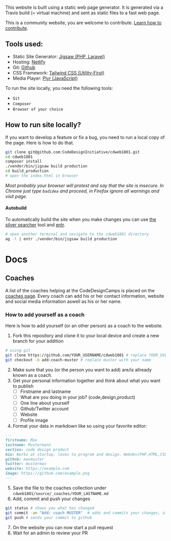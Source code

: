 This website is built using a static web page generator.
It is generated via a Travis build (= virtual machine) and sent as static files to a fast web page.

This is a community website, you are welcome to contribute.
[Learn how to contribute](https://github.com/CodeDesignInitiative/cdweb1801/blob/master/CONTRIBUTING.md).

## Tools used:

- Static Site Generator: [Jigsaw (PHP, Laravel)](https://jigsaw.tighten.co)
- Hosting: [Netlify](https://netlify.com)
- Git: [Github](https://github.com)
- CSS Framework: [Tailwind CSS (Utility-First)](https://tailwindcss.com)
- Media Player: [Plyr (JavaScript)](https://plyr.io/)

To run the site locally, you need the following tools:

- `Git`
- `Composer`
- `Browser of your choice`

## How to run site locally?

If you want to develop a feature or fix a bug, you need to run a local copy of the page.
Here is how to do that.

```bash    
git clone git@github.com:CodeDesignInitiative/cdweb1801.git
cd cdweb1801
composer install
./vendor/bin/jigsaw build production
cd build_production
# open the index.html in browser
```
*Most probably your browser will protest and say that the site is insecure. In Chrome just type `badidea` and proceed, in Firefox ignore all warnings and visit page.*

#### Autobuild
To automatically build the site when you make changes you can use [the silver searcher](https://github.com/ggreer/the_silver_searcher) tool and [entr](http://entrproject.org/).
```bash
# open another terminal and navigate to the cdweb1801 directory
ag -l | entr ./vendor/bin/jigsaw build production
```


# Docs

## Coaches
A list of the coaches helping at the CodeDesignCamps is placed on the [coaches page](https://code.design/coaches). Every coach can add his or her contact information, website and social media information aswell as his or her name.

### How to add yourself as a coach
Here is how to add yourself (or an other person) as a coach to the website.

1. Fork this repository and clone it to your local device and create a new branch for your addition
```bash
# using git
git clone https://github.com/YOUR_USERNAME/cdweb1801 # replace YOUR_USERNAME with your username
git checkout -b add-coach-muster # replace muster with your name
```
2. Make sure that you (or the person you want to add) are/is allready known as a coach.
3. Get your personal information together and think about what you want to publish
	- [ ] Firstname and lastname
	- [ ] What are you doing in your job? (code,design,product)
	- [ ] One line about yourself
	- [ ] Github/Twitter account
	- [ ] Website
	- [ ] Profile image
4. Format your data in markdown like so using your favorite editor:
```markdown
---
firstname: Max
lastname: Mustermann
section: code design product
bio: Works at startup, loves to program and design. Webdev(PHP,HTML,CSS)
github: maxmuster
twitter: mustermax
website: https://example.com
image: https://github.com/example.png
---
```
5. Save the file to the coaches collection under `cdweb1801/source/_coaches/YOUR_LASTNAME.md`
6. Add, commit and push your changes
```bash
git status # shows you what has changed
git commit -am "Add: coach MUSTER"  # adds and commits your changes, also change MUSTER to your name
git push # sends your commit to github
```
7. On the website you can now start a pull request
8. Wait for an admin to review your PR
